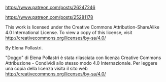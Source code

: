 https://www.patreon.com/posts/26247246

https://www.patreon.com/posts/25281178

This work is licensed under the Creative Commons Attribution-ShareAlike  4.0 International License. To view a copy of this license, visit http://creativecommons.org/licenses/by-sa/4.0/

By Elena Pollastri.

"Doggo" di Elena Pollastri è stata rilasciata con licenza Creative Commons Attribuzione - Condividi allo stesso modo 4.0 Internazionale. Per leggere una copia della licenza visita il sito web http://creativecommons.org/licenses/by-sa/4.0/

